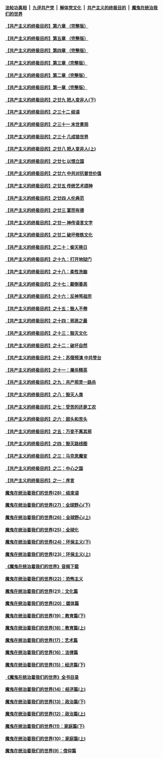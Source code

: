 ####  [法轮功真相](../../../../basic/blob/master/README.md?t=06271902) &nbsp;|&nbsp; [九评共产党](../../../../9ping.md/blob/master/README.md?t=06271902) &nbsp;|&nbsp; [解体党文化](../../../../jtdwh.md/blob/master/README.md?t=06271902)  &nbsp;|&nbsp; [共产主义的终极目的](../../../../gczydzjmd.md/blob/master/README.md?t=06271902) &nbsp;|&nbsp; [魔鬼在统治我们的世界](../../../../mgztzwmdsj.md/blob/master/README.md?t=06271902) 

#### [【共产主义的终极目的】第六章 （完整版）](../pages/nsc422/n11428913.md?t=06271902) 

#### [【共产主义的终极目的】第五章 （完整版）](../pages/nsc422/n11428912.md?t=06271902) 

#### [【共产主义的终极目的】第四章 （完整版）](../pages/nsc422/n11428907.md?t=06271902) 

#### [【共产主义的终极目的】第三章（完整版）](../pages/nsc422/n11428848.md?t=06271902) 

#### [【共产主义的终极目的】第二章（完整版）](../pages/nsc422/n11428831.md?t=06271902) 

#### [【共产主义的终极目的】第一章（完整版）](../pages/nsc422/n11417651.md?t=06271902) 

#### [【共产主义的终极目的】之廿九 把人变非人(下)](../pages/nsc422/n11344140.md?t=06271902) 

#### [【共产主义的终极目的】之三十二 结语](../pages/nsc422/n11360535.md?t=06271902) 

#### [【共产主义的终极目的】之三十一 末世景观](../pages/nsc422/n11351129.md?t=06271902) 

#### [【共产主义的终极目的】之三十 几成狼世界](../pages/nsc422/n11348280.md?t=06271902) 

#### [【共产主义的终极目的】之廿八 把人变非人(上)](../pages/nsc422/n11340492.md?t=06271902) 

#### [【共产主义的终极目的】之廿七 以恨立国](../pages/nsc422/n11336944.md?t=06271902) 

#### [【共产主义的终极目的】之廿六 中共对抗普世价值](../pages/nsc422/n11324785.md?t=06271902) 

#### [【共产主义的终极目的】之廿五 传统艺术颂神](../pages/nsc422/n11296396.md?t=06271902) 

#### [【共产主义的终极目的】之廿四 人伦典范](../pages/nsc422/n11296397.md?t=06271902) 

#### [【共产主义的终极目的】之廿三 富而有德](../pages/nsc422/n11283598.md?t=06271902) 

#### [【共产主义的终极目的】之廿一 神传语言文字](../pages/nsc422/n11263265.md?t=06271902) 

#### [【共产主义的终极目的】之廿二 破坏修炼文化](../pages/nsc422/n11245728.md?t=06271902) 

#### [【共产主义的终极目的】之二十：偷天换日](../pages/nsc422/n11238846.md?t=06271902) 

#### [【共产主义的终极目的】之十九：打开地狱门](../pages/nsc422/n11206376.md?t=06271902) 

#### [【共产主义的终极目的】之十八：柔性洗脑](../pages/nsc422/n11199994.md?t=06271902) 

#### [【共产主义的终极目的】之十七：颠倒善恶](../pages/nsc422/n11179782.md?t=06271902) 

#### [【共产主义的终极目的】之十六：反神骂祖宗](../pages/nsc422/n11166798.md?t=06271902) 

#### [【共产主义的终极目的】之十五：毁人不倦](../pages/nsc422/n11166792.md?t=06271902) 

#### [【共产主义的终极目的】之十四：邪恶之最](../pages/nsc422/n11150249.md?t=06271902) 

#### [【共产主义的终极目的】之十三：毁灭文化](../pages/nsc422/n11135227.md?t=06271902) 

#### [【共产主义的终极目的】之十二：破坏自然](../pages/nsc422/n11135214.md?t=06271902) 

#### [【共产主义的终极目的】之十：苏俄预演 中共登台](../pages/nsc422/n11118424.md?t=06271902) 

#### [【共产主义的终极目的】之十一：屠杀精英](../pages/nsc422/n11118442.md?t=06271902) 

#### [【共产主义的终极目的】之九：共产邪灵一路杀](../pages/nsc422/n11114139.md?t=06271902) 

#### [【共产主义的终极目的】之八：毁灭人类](../pages/nsc422/n11108503.md?t=06271902) 

#### [【共产主义的终极目的】之七：受苦的还是工农](../pages/nsc422/n11101809.md?t=06271902) 

#### [【共产主义的终极目的】之六：甜头和苦头](../pages/nsc422/n11096971.md?t=06271902) 

#### [【共产主义的终极目的】之五：万变不离其邪](../pages/nsc422/n11091285.md?t=06271902) 

#### [【共产主义的终极目的】之四：毁灭路线图](../pages/nsc422/n11086284.md?t=06271902) 

#### [【共产主义的终极目的】之三：马克思魔变](../pages/nsc422/n11061941.md?t=06271902) 

#### [【共产主义的终极目的】之二：中心之国](../pages/nsc422/n11047728.md?t=06271902) 

#### [【共产主义的终极目的】之一：序言](../pages/nsc422/n11086077.md?t=06271902) 

#### [魔鬼在统治着我们的世界(28)：结束语](../pages/nsc422/n10936246.md?t=06271902) 

#### [魔鬼在统治着我们的世界(27)：全球野心(下)](../pages/nsc422/n10928319.md?t=06271902) 

#### [魔鬼在统治着我们的世界(26)：全球野心(上)](../pages/nsc422/n10900318.md?t=06271902) 

#### [魔鬼在统治着我们的世界(25)：全球化](../pages/nsc422/n10788205.md?t=06271902) 

#### [魔鬼在统治着我们的世界(24)：环保主义(下)](../pages/nsc422/n10695307.md?t=06271902) 

#### [魔鬼在统治着我们的世界(23)：环保主义(上)](../pages/nsc422/n10688613.md?t=06271902) 

#### [《魔鬼在统治着我们的世界》音频下载](../pages/nsc422/n10635553.md?t=06271902) 

#### [魔鬼在统治着我们的世界(22)：恐怖主义](../pages/nsc422/n10614727.md?t=06271902) 

#### [魔鬼在统治着我们的世界(21)：文化篇](../pages/nsc422/n10597706.md?t=06271902) 

#### [魔鬼在统治着我们的世界(20)：媒体篇](../pages/nsc422/n10586579.md?t=06271902) 

#### [魔鬼在统治着我们的世界(19)：教育篇(下)](../pages/nsc422/n10564808.md?t=06271902) 

#### [魔鬼在统治着我们的世界(18)：教育篇(上)](../pages/nsc422/n10526970.md?t=06271902) 

#### [魔鬼在统治着我们的世界(17)：艺术篇](../pages/nsc422/n10499093.md?t=06271902) 

#### [魔鬼在统治着我们的世界(16)：法律篇](../pages/nsc422/n10485969.md?t=06271902) 

#### [魔鬼在统治着我们的世界(15)：经济篇(下)](../pages/nsc422/n10469975.md?t=06271902) 

#### [《魔鬼在统治着我们的世界》全书目录](../pages/nsc422/n10464261.md?t=06271902) 

#### [魔鬼在统治着我们的世界(14)：经济篇(上)](../pages/nsc422/n10457370.md?t=06271902) 

#### [魔鬼在统治着我们的世界(13)：政治篇(下)](../pages/nsc422/n10448270.md?t=06271902) 

#### [魔鬼在统治着我们的世界(12)：政治篇(上)](../pages/nsc422/n10444576.md?t=06271902) 

#### [魔鬼在统治着我们的世界(11)：家庭篇(下)](../pages/nsc422/n10440961.md?t=06271902) 

#### [魔鬼在统治着我们的世界(10)：家庭篇(上)](../pages/nsc422/n10435448.md?t=06271902) 

#### [魔鬼在统治着我们的世界(9)：信仰篇](../pages/nsc422/n10432159.md?t=06271902) 


